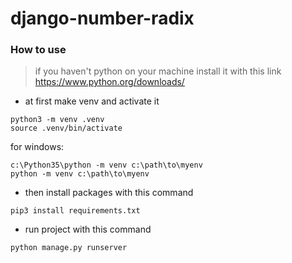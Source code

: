 # django-number-radix
### How to use
>if you haven't python on your machine install it with this link
>https://www.python.org/downloads/

- at first make venv and activate it
```
python3 -m venv .venv
source .venv/bin/activate
```
for windows:
```
c:\Python35\python -m venv c:\path\to\myenv
python -m venv c:\path\to\myenv
```
- then install packages with this command

```
pip3 install requirements.txt
```

- run project with this command
```
python manage.py runserver
```
